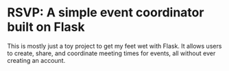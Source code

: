 # RSVP: A simple event coordinator built on Flask

This is mostly just a toy project to get my feet wet with Flask. It allows users to create, share, and coordinate meeting times for events, all without ever creating an account. 
